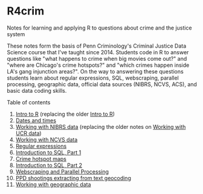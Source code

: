 # R4crim
Notes for learning and applying R to questions about crime and the justice system

These notes form the basis of Penn Criminology's Criminal Justice Data Science course that I've taught since 2014. Students code in R to answer questions like "what happens to crime when big movies come out?" and "where are Chicago's crime hotspots?" and "which crimes happen inside LA's gang injunction areas?". On the way to answering these questions students learn about regular expressions, SQL, webscraping, parallel processing, geographic data, official data sources (NIBRS, NCVS, ACS), and basic data coding skills.

Table of contents
1. [Intro to R](https://rawcdn.githack.com/gregridgeway/R4crim/71180d49558d28203e3a0c655664fb0dcf2c47e3/01_Intro_to_R_protests.html) (replacing the older [Intro to R](https://htmlpreview.github.io/?https://github.com/gregridgeway/R4crim/blob/master/01-Intro-to-R.html))
2. [Dates and times](https://rawcdn.githack.com/gregridgeway/R4crim/blob/master/02-Dates-and-times.html)
3. [Working with NIBRS data](https://rawcdn.githack.com/gregridgeway/R4crim/blob/master/03-Working-with-NIBRS-data.html) (replacing the older notes on [Working with UCR data](https://htmlpreview.github.io/?https://github.com/gregridgeway/R4crim/blob/master/03-Working-with-UCR-data.html))
4. [Working with NCVS data](https://rawcdn.githack.com/gregridgeway/R4crim/blob/master/04-Working-with-NCVS-data.html)
5. [Regular expressions](https://rawcdn.githack.com/gregridgeway/R4crim/blob/master/05-Regular-expressions.html)
6. [Introduction to SQL, Part 1](https://rawcdn.githack.com/gregridgeway/R4crim/blob/master/06_Introduction_to_SQL1.html)
7. [Crime hotspot maps](https://rawcdn.githack.com/gregridgeway/R4crim/blob/master/07_Crime_Hotspot_Map.html)
8. [Introduction to SQL, Part 2](https://rawcdn.githack.com/gregridgeway/R4crim/blob/master/06_Introduction_to_SQL2.html)
9. [Webscraping and Parallel Processing](https://rawcdn.githack.com/gregridgeway/R4crim/blob/master/09_Webscraping_and_Parallel_Processing.html)
10. [PPD shootings extracting from text geocoding](https://rawcdn.githack.com/gregridgeway/R4crim/blob/master/10_PPD_shootings_extracting_from_text_geocoding.html)
11. [Working with geographic data](https://rawcdn.githack.com/gregridgeway/R4crim/blob/master/11_Working_with_geographic_data.html)

